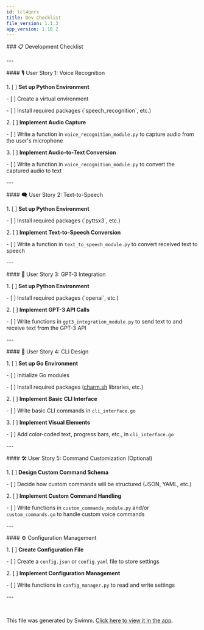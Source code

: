 ```yaml
---
id: lcl4qnrx
title: Dev Checklist
file_version: 1.1.3
app_version: 1.18.2
---
```


\### 📋 Development Checklist

\---

\#### 🎙 User Story 1: Voice Recognition

1\. \[ \] **Set up Python Environment**

\- \[ \] Create a virtual environment

\- \[ \] Install required packages (\`speech\_recognition\`, etc.)

2\. \[ \] **Implement Audio Capture**

\- \[ \] Write a function in `voice_recognition_module.py` to capture audio from the user's microphone

3\. \[ \] **Implement Audio-to-Text Conversion**

\- \[ \] Write a function in `voice_recognition_module.py` to convert the captured audio to text

\---

\#### 🗨 User Story 2: Text-to-Speech

1\. \[ \] **Set up Python Environment**

\- \[ \] Install required packages (\`pyttsx3\`, etc.)

2\. \[ \] **Implement Text-to-Speech Conversion**

\- \[ \] Write a function in `text_to_speech_module.py` to convert received text to speech

\---

\#### 🧠 User Story 3: GPT-3 Integration

1\. \[ \] **Set up Python Environment**

\- \[ \] Install required packages (\`openai\`, etc.)

2\. \[ \] **Implement GPT-3 API Calls**

\- \[ \] Write functions in `gpt3_integration_module.py` to send text to and receive text from the GPT-3 API

\---

\#### 🎨 User Story 4: CLI Design

1\. \[ \] **Set up Go Environment**

\- \[ \] Initialize Go modules

\- \[ \] Install required packages ([charm.sh](http://charm.sh) libraries, etc.)

2\. \[ \] **Implement Basic CLI Interface**

\- \[ \] Write basic CLI commands in `cli_interface.go`

3\. \[ \] **Implement Visual Elements**

\- \[ \] Add color-coded text, progress bars, etc., in `cli_interface.go`

\---

\#### 🛠 User Story 5: Command Customization (Optional)

1\. \[ \] **Design Custom Command Schema**

\- \[ \] Decide how custom commands will be structured (JSON, YAML, etc.)

2\. \[ \] **Implement Custom Command Handling**

\- \[ \] Write functions in `custom_commands_module.py` and/or `custom_commands.go` to handle custom voice commands

\---

\#### ⚙ Configuration Management

1\. \[ \] **Create Configuration File**

\- \[ \] Create a `config.json` or `config.yaml` file to store settings

2\. \[ \] **Implement Configuration Management**

\- \[ \] Write functions in `config_manager.py` to read and write settings

\---

<br/>

This file was generated by Swimm. [Click here to view it in the app](https://app.swimm.io/repos/Z2l0aHViJTNBJTNBc294X3YxJTNBJTNBamF5ZnJvbWhjb21t/docs/lcl4qnrx).
